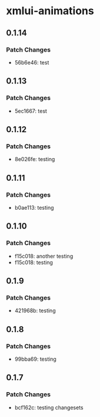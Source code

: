 # xmlui-animations

## 0.1.14

### Patch Changes

- 56b6e46: test

## 0.1.13

### Patch Changes

- 5ec1667: test

## 0.1.12

### Patch Changes

- 8e026fe: testing

## 0.1.11

### Patch Changes

- b0ae113: testing

## 0.1.10

### Patch Changes

- f15c018: another testing
- f15c018: testing

## 0.1.9

### Patch Changes

- 421968b: testing

## 0.1.8

### Patch Changes

- 99bba69: testing

## 0.1.7

### Patch Changes

- bcf162c: testing changesets
